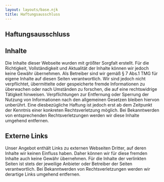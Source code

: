 ```yaml
---
layout: layouts/base.njk
title: Haftungsausschluss
---
```


## Haftungsausschluss

## Inhalte
Die Inhalte dieser Webseite wurden mit größter Sorgfalt erstellt. Für die Richtigkeit, Vollständigkeit und Aktualität der Inhalte können wir jedoch keine Gewähr übernehmen. Als Betreiber sind wir gemäß § 7 Abs.1 TMG für eigene Inhalte auf diesen Seiten verantwortlich. Wir sind jedoch nicht verpflichtet, übermittelte oder gespeicherte fremde Informationen zu überwachen oder nach Umständen zu forschen, die auf eine rechtswidrige Tätigkeit hinweisen. Verpflichtungen zur Entfernung oder Sperrung der Nutzung von Informationen nach den allgemeinen Gesetzen bleiben hiervon unberührt. Eine diesbezügliche Haftung ist jedoch erst ab dem Zeitpunkt der Kenntnis einer konkreten Rechtsverletzung möglich. Bei Bekanntwerden von entsprechenden Rechtsverletzungen werden wir diese Inhalte umgehend entfernen.

## Externe Links
Unser Angebot enthält Links zu externen Webseiten Dritter, auf deren Inhalte wir keinen Einfluss haben. Daher können wir für diese fremden Inhalte auch keine Gewähr übernehmen. Für die Inhalte der verlinkten Seiten ist stets der jeweilige Anbieter oder Betreiber der Seiten verantwortlich. Bei Bekanntwerden von Rechtsverletzungen werden wir derartige Links umgehend entfernen.